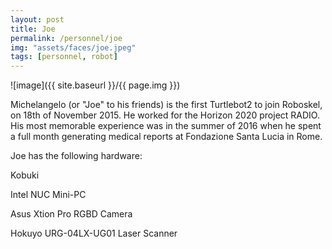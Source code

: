 ```yaml
---
layout: post
title: Joe
permalink: /personnel/joe
img: "assets/faces/joe.jpeg"
tags: [personnel, robot]
---
```


![image]({{ site.baseurl }}/{{ page.img }})

Michelangelo (or "Joe" to his friends) is the first Turtlebot2 to join
Roboskel, on 18th of November 2015. He worked for the Horizon 2020
project RADIO. His most memorable experience was in the summer
of 2016 when he spent a full month generating medical reports
at Fondazione Santa Lucia in Rome.

Joe has the following hardware:

Kobuki

Intel NUC Mini-PC

Asus Xtion Pro RGBD Camera

Hokuyo URG-04LX-UG01 Laser Scanner
